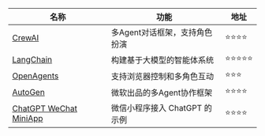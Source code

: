 | 名称 | 功能 | 地址 |
|------|------|------|
| [CrewAI](https://github.com/joaomdmoura/crewAI) | 多Agent对话框架，支持角色扮演 | ⭐⭐⭐⭐ |
| [LangChain](https://github.com/langchain-ai/langchain) | 构建基于大模型的智能体系统 | ⭐⭐⭐⭐⭐ |
| [OpenAgents](https://github.com/openagents/openagents) | 支持浏览器控制和多角色互动 | ⭐⭐⭐ |
| [AutoGen](https://github.com/microsoft/autogen) | 微软出品的多Agent协作框架 | ⭐⭐⭐⭐ |
| [ChatGPT WeChat MiniApp](https://github.com/djun/wechat-chatgpt) | 微信小程序接入 ChatGPT 的示例 | ⭐⭐⭐⭐ |
